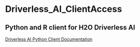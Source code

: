 # Driverless_AI_ClientAccess
Python and R client for H2O Driverless AI
---
[Driverless AI Python Client Documentation](http://docs.h2o.ai/driverless-ai/pyclient/docs/html/index.html)


